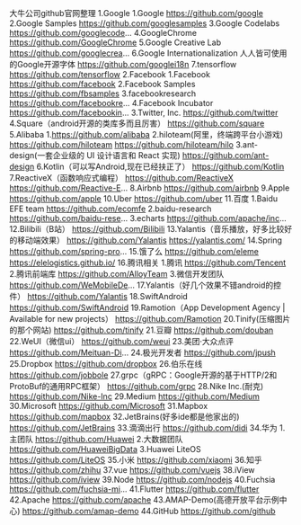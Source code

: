 大牛公司github官网整理
1.Google
1.Google
https://github.com/google
2.Google Samples
https://github.com/googlesamples
3.Google Codelabs
https://github.com/googlecode...
4.GoogleChrome
https://github.com/GoogleChrome
5.Google Creative Lab
https://github.com/googlecrea...
6.Google Internationalization
人人皆可使用的Google开源字体
https://github.com/googlei18n
7.tensorflow
https://github.com/tensorflow
2.Facebook
1.Facebook
https://github.com/facebook
2.Facebook Samples
https://github.com/fbsamples
3.facebookresearch
https://github.com/facebookre...
4.Facebook Incubator
https://github.com/facebookin...
3.Twitter, Inc.
https://github.com/twitter
4.Square（android开源的类库多而且厉害）
https://github.com/square
5.Alibaba
1.https://github.com/alibaba
2.hiloteam(阿里，终端跨平台小游戏)
https://github.com/hiloteam
https://github.com/hiloteam/hilo
3.ant-design(一套企业级的 UI 设计语言和 React 实现)
https://github.com/ant-design
6.Kotlin（可以写Android,现在已经扶正了）
https://github.com/Kotlin
7.ReactiveX（函数响应式编程）
https://github.com/ReactiveX
https://github.com/Reactive-E...
8.Airbnb
https://github.com/airbnb
9.Apple
https://github.com/apple
10.Uber
https://github.com/uber
11.百度
1.Baidu EFE team
https://github.com/ecomfe
2.baidu-research
https://github.com/baidu-rese...
3.echarts
https://github.com/apache/inc...
12.Bilibili（B站）
https://github.com/Bilibili
13.Yalantis（音乐播放，好多比较好的移动端效果）
https://github.com/Yalantis
https://yalantis.com/
14.Spring
https://github.com/spring-pro...
15.饿了么
https://github.com/eleme
https://elelogistics.github.io/
16.腾讯相关
1.腾讯
https://github.com/Tencent
2.腾讯前端库
https://github.com/AlloyTeam
3.微信开发团队
https://github.com/WeMobileDe...
17.Yalantis（好几个效果不错android的控件）
https://github.com/Yalantis
18.SwiftAndroid
https://github.com/SwiftAndroid
19.Ramotion（App Development Agency | Available for new projects）
https://github.com/Ramotion
20.Tinify(压缩图片的那个网站)
https://github.com/tinify
21.豆瓣
https://github.com/douban
22.WeUI（微信ui）
https://github.com/weui
23.美团·大众点评
https://github.com/Meituan-Di...
24.极光开发者
https://github.com/jpush
25.Dropbox
https://github.com/dropbox
26.伯乐在线
https://github.com/jobbole
27.grpc（gRPC：Google开源的基于HTTP/2和ProtoBuf的通用RPC框架）
https://github.com/grpc
28.Nike Inc.(耐克)
https://github.com/Nike-Inc
29.Medium
https://github.com/Medium
30.Microsoft
https://github.com/Microsoft
31.Mapbox
https://github.com/mapbox
32.JetBrains(好多ide都是他家出的)
https://github.com/JetBrains
33.滴滴出行
https://github.com/didi
34.华为
1.主团队
https://github.com/Huawei
2.大数据团队
https://github.com/HuaweiBigData
3.Huawei LiteOS
https://github.com/LiteOS
35.小米
https://github.com/xiaomi
36.知乎
https://github.com/zhihu
37.vue
https://github.com/vuejs
38.iView
https://github.com/iview
39.Node
https://github.com/nodejs
40.Fuchsia
https://github.com/fuchsia-mi...
41.Flutter
https://github.com/flutter
42.Apache
https://github.com/apache
43.AMAP-Demo(高德开放平台示例中心)
https://github.com/amap-demo
44.GitHub
https://github.com/github